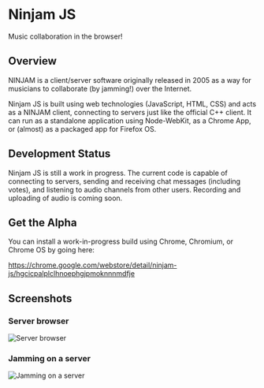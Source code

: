 # Ninjam JS

Music collaboration in the browser!

## Overview

NINJAM is a client/server software originally released in 2005 as a way for
musicians to collaborate (by jamming!) over the Internet.

Ninjam JS is built using web technologies (JavaScript, HTML, CSS) and acts as a
NINJAM client, connecting to servers just like the official C++ client. It can
run as a standalone application using Node-WebKit, as a Chrome App, or (almost)
as a packaged app for Firefox OS.

## Development Status

Ninjam JS is still a work in progress. The current code is capable of
connecting to servers, sending and receiving chat messages (including votes),
and listening to audio channels from other users. Recording and uploading of
audio is coming soon.

## Get the Alpha

You can install a work-in-progress build using Chrome, Chromium, or Chrome OS 
by going here:

https://chrome.google.com/webstore/detail/ninjam-js/hgcicpalplclhnoephgjpmoknnnmdfje

## Screenshots

### Server browser

![Server browser](https://raw.github.com/wiki/BHSPitMonkey/ninjam-js/screenshots/servers.png)

### Jamming on a server

![Jamming on a server](https://raw.github.com/wiki/BHSPitMonkey/ninjam-js/screenshots/jam.png)
